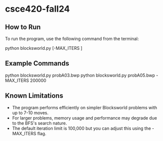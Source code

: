 # csce420-fall24

## How to Run
To run the program, use the following command from the terminal:

python blocksworld.py <filename> [-MAX_ITERS <int>]

## Example Commands
python blocksworld.py probA03.bwp
python blocksworld.py probA05.bwp -MAX_ITERS 200000

## Known Limitations
- The program performs efficiently on simpler Blocksworld problems with up to 7-10 moves.
- For larger problems, memory usage and performance may degrade due to the BFS's search nature.
- The default iteration limit is 100,000 but you can adjust this using the -MAX_ITERS flag.
